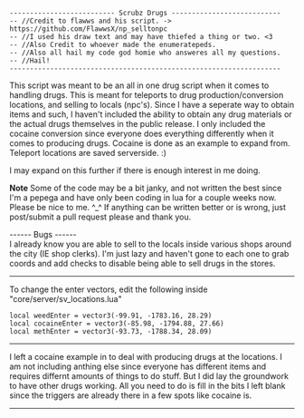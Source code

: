 ```
-------------------------- Scrubz Drugs ---------------------------
-- //Credit to flawws and his script. -> https://github.com/FlawwsX/np_selltonpc
-- //I used his draw text and may have thiefed a thing or two. <3
-- //Also Credit to whoever made the enumeratepeds.
-- //Also all hail my code god homie who answeres all my questions.
-- //Hail!
-------------------------------------------------------------------
```

This script was meant to be an all in one drug script when it comes to handling drugs. This is meant for teleports to drug production/conversion locations, and selling to locals (npc's). Since I have a seperate way to obtain items and such, I haven't included the ability to obtain any drug materials or the actual drugs themselves in the public release. I only included the cocaine conversion since everyone does everything differently when it comes to producing drugs. Cocaine is done as an example to expand from. Teleport locations are saved serverside. :)

I may expand on this further if there is enough interest in me doing.

**Note**
Some of the code may be a bit janky, and not written the best since I'm a pepega and have only been coding in lua for a couple weeks
now. Please be nice to me. ^_^ If anything can be written better or is wrong, just post/submit a pull request please and thank you.

------ Bugs ------  
I already know you are able to sell to the locals inside various shops around the city (IE shop clerks). I'm just lazy and haven't gone to each one to grab coords and add checks to disable being able to sell drugs in the stores.

----------------------------------------------------

To change the enter vectors, edit the following inside "core/server/sv_locations.lua"

```
local weedEnter = vector3(-99.91, -1783.16, 28.29)
local cocaineEnter = vector3(-85.98, -1794.88, 27.66)
local methEnter = vector3(-93.73, -1788.34, 28.09)
```

----------------------------------------------------

I left a cocaine example in to deal with producing drugs at the locations. I am not including anthing else since everyone has different
items and requires differnt amounts of things to do stuff. But I did lay the groundwork to have other drugs working. All you need to do
is fill in the bits I left blank since the triggers are already there in a few spots like cocaine is.

----------------------------------------------------
